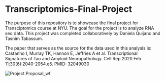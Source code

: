 # Transcriptomics-Final-Project

The purpose of this repository is to showcase the final project for Transciptomics course at NYU. The goal for the project is to analyze RNA seq data. This project was completed collaboratively by Daniela Quijano and Tasnim Tabassum. 

The paper that serves as the source for the data used in this analysis is: 	
Castanho I, Murray TK, Hannon E, Jeffries A et al. Transcriptional Signatures of Tau and Amyloid Neuropathology. Cell Rep 2020 Feb 11;30(6):2040-2054.e5. PMID: 32049030

![Project Proposal_wf](https://user-images.githubusercontent.com/101145143/161638941-129afc9e-ca3e-4118-8197-e02722970ac5.png)

